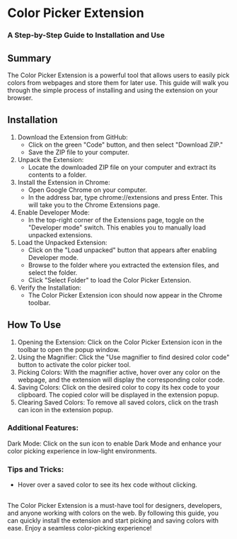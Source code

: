 #   Color Picker Extension 
### A Step-by-Step Guide to Installation and Use
## Summary
The Color Picker Extension is a powerful tool that allows users to easily pick colors from webpages and store them for later use. This guide will walk you through the simple process of installing and using the extension on your browser.

## Installation
1. Download the Extension from GitHub:
   - Click on the green "Code" button, and then select "Download ZIP."
   - Save the ZIP file to your computer.
2. Unpack the Extension:
   - Locate the downloaded ZIP file on your computer and extract its contents to a folder.
3. Install the Extension in Chrome:
   - Open Google Chrome on your computer.
   - In the address bar, type chrome://extensions and press Enter. This will take you to the Chrome Extensions page.
4. Enable Developer Mode:
   - In the top-right corner of the Extensions page, toggle on the "Developer mode" switch. This enables you to manually load unpacked extensions.
5. Load the Unpacked Extension:
   - Click on the "Load unpacked" button that appears after enabling Developer mode.
   - Browse to the folder where you extracted the extension files, and select the folder.
   - Click "Select Folder" to load the Color Picker Extension.
6. Verify the Installation:
   - The Color Picker Extension icon should now appear in the Chrome toolbar.

## How To Use
1. Opening the Extension: Click on the Color Picker Extension icon in the toolbar to open the popup window.
2. Using the Magnifier: Click the "Use magnifier to find desired color code" button to activate the color picker tool.
3. Picking Colors: With the magnifier active, hover over any color on the webpage, and the extension will display the corresponding color code.
4. Saving Colors: Click on the desired color to copy its hex code to your clipboard. The copied color will be displayed in the extension popup.
5. Clearing Saved Colors: To remove all saved colors, click on the trash can icon in the extension popup.

### Additional Features:
Dark Mode: Click on the sun icon to enable Dark Mode and enhance your color picking experience in low-light environments.

### Tips and Tricks:

- Hover over a saved color to see its hex code without clicking.

##
The Color Picker Extension is a must-have tool for designers, developers, and anyone working with colors on the web. By following this guide, you can quickly install the extension and start picking and saving colors with ease. Enjoy a seamless color-picking experience!


